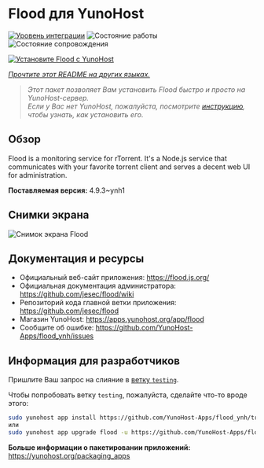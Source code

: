 <!--
Важно: этот README был автоматически сгенерирован <https://github.com/YunoHost/apps/tree/master/tools/readme_generator>
Он НЕ ДОЛЖЕН редактироваться вручную.
-->

# Flood для YunoHost

[![Уровень интеграции](https://apps.yunohost.org/badge/integration/flood)](https://ci-apps.yunohost.org/ci/apps/flood/)
![Состояние работы](https://apps.yunohost.org/badge/state/flood)
![Состояние сопровождения](https://apps.yunohost.org/badge/maintained/flood)

[![Установите Flood с YunoHost](https://install-app.yunohost.org/install-with-yunohost.svg)](https://install-app.yunohost.org/?app=flood)

*[Прочтите этот README на других языках.](./ALL_README.md)*

> *Этот пакет позволяет Вам установить Flood быстро и просто на YunoHost-сервер.*  
> *Если у Вас нет YunoHost, пожалуйста, посмотрите [инструкцию](https://yunohost.org/install), чтобы узнать, как установить его.*

## Обзор

Flood is a monitoring service for rTorrent. It's a Node.js service that communicates with your favorite torrent client and serves a decent web UI for administration.

**Поставляемая версия:** 4.9.3~ynh1

## Снимки экрана

![Снимок экрана Flood](./doc/screenshots/screenshot.png)

## Документация и ресурсы

- Официальный веб-сайт приложения: <https://flood.js.org/>
- Официальная документация администратора: <https://github.com/jesec/flood/wiki>
- Репозиторий кода главной ветки приложения: <https://github.com/jesec/flood>
- Магазин YunoHost: <https://apps.yunohost.org/app/flood>
- Сообщите об ошибке: <https://github.com/YunoHost-Apps/flood_ynh/issues>

## Информация для разработчиков

Пришлите Ваш запрос на слияние в [ветку `testing`](https://github.com/YunoHost-Apps/flood_ynh/tree/testing).

Чтобы попробовать ветку `testing`, пожалуйста, сделайте что-то вроде этого:

```bash
sudo yunohost app install https://github.com/YunoHost-Apps/flood_ynh/tree/testing --debug
или
sudo yunohost app upgrade flood -u https://github.com/YunoHost-Apps/flood_ynh/tree/testing --debug
```

**Больше информации о пакетировании приложений:** <https://yunohost.org/packaging_apps>
